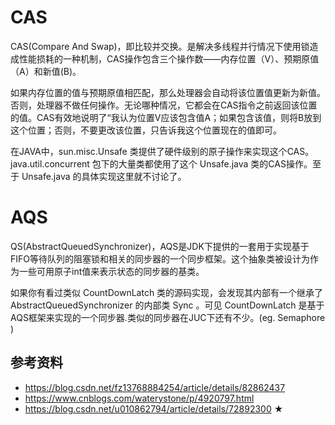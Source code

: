 # CAS
CAS(Compare And Swap)，即比较并交换。是解决多线程并行情况下使用锁造成性能损耗的一种机制，CAS操作包含三个操作数——内存位置（V）、预期原值（A）和新值(B)。

如果内存位置的值与预期原值相匹配，那么处理器会自动将该位置值更新为新值。否则，处理器不做任何操作。无论哪种情况，它都会在CAS指令之前返回该位置的值。CAS有效地说明了“我认为位置V应该包含值A；如果包含该值，则将B放到这个位置；否则，不要更改该位置，只告诉我这个位置现在的值即可。

在JAVA中，sun.misc.Unsafe 类提供了硬件级别的原子操作来实现这个CAS。 java.util.concurrent 包下的大量类都使用了这个 Unsafe.java 类的CAS操作。至于 Unsafe.java 的具体实现这里就不讨论了。

# AQS
QS(AbstractQueuedSynchronizer)，AQS是JDK下提供的一套用于实现基于FIFO等待队列的阻塞锁和相关的同步器的一个同步框架。这个抽象类被设计为作为一些可用原子int值来表示状态的同步器的基类。

如果你有看过类似 CountDownLatch 类的源码实现，会发现其内部有一个继承了 AbstractQueuedSynchronizer 的内部类 Sync 。可见 CountDownLatch 是基于AQS框架来实现的一个同步器.类似的同步器在JUC下还有不少。(eg. Semaphore )

## 参考资料
- https://blog.csdn.net/fz13768884254/article/details/82862437
- https://www.cnblogs.com/waterystone/p/4920797.html 
- https://blog.csdn.net/u010862794/article/details/72892300 ★